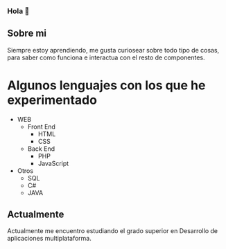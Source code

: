 ### Hola 👋
## Sobre mi
Siempre estoy aprendiendo, me gusta curiosear sobre todo tipo de cosas, para saber como funciona e interactua con el resto de componentes.
# Algunos lenguajes con los que he experimentado
* WEB
  * Front End
    * HTML
    * CSS
   * Back End
     * PHP
     * JavaScript
* Otros
  * SQL
  * C#
  * JAVA
## Actualmente
Actualmente me encuentro estudiando el grado superior en Desarrollo de aplicaciones multiplataforma.
<!--
**AlejandroGonzalezNavarro/AlejandroGonzalezNavarro** is a ✨ _special_ ✨ repository because its `README.md` (this file) appears on your GitHub profile.

Here are some ideas to get you started:

- 🔭 I’m currently working on ...
- 🌱 I’m currently learning ...
- 👯 I’m looking to collaborate on ...
- 🤔 I’m looking for help with ...
- 💬 Ask me about ...
- 📫 How to reach me: ...
- 😄 Pronouns: ...
- ⚡ Fun fact: ...
-->
